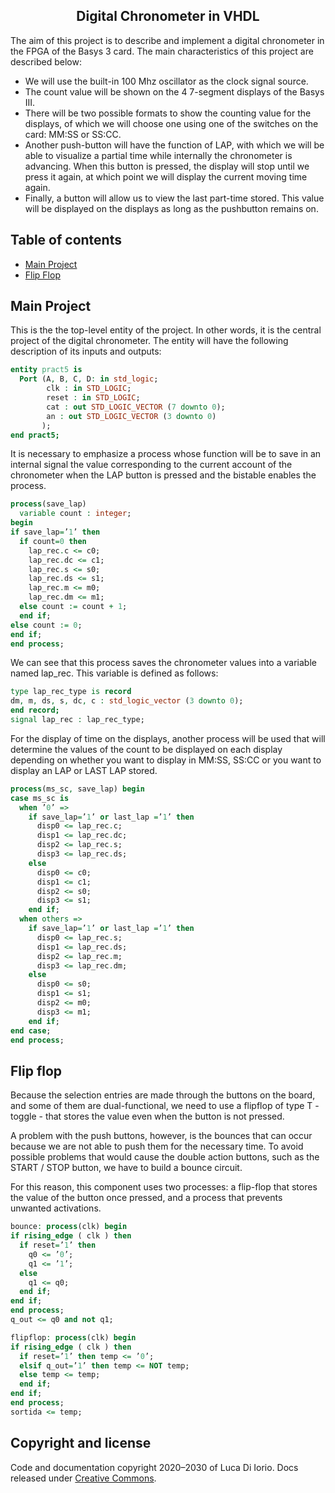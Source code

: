 <h2 align="center">Digital Chronometer in VHDL</h2>

The aim of this project is to describe and implement a digital chronometer in the FPGA of the Basys 3 card. The main characteristics of this project are described below:

- We will use the built-in 100 Mhz oscillator as the clock signal source.
- The count value will be shown on the 4 7-segment displays of the Basys III.
- There will be two possible formats to show the counting value for the displays, of which we will choose one using one of the switches on the card: MM:SS or SS:CC.
- Another push-button will have the function of LAP, with which we will be able to visualize a partial time while internally the chronometer is advancing. When this button is pressed, the display will stop until we press it again, at which point we will display the current moving time again.
- Finally, a button will allow us to view the last part-time stored. This value will be displayed on the displays as long as the pushbutton remains on.

## Table of contents

- [Main Project](#Main-project)
- [Flip Flop](#Flip-flop)

## Main Project

This is the the top-level entity of the project. In other words, it is the central project of the digital chronometer. The entity will have the following description of its inputs and outputs:

````VHDL
entity pract5 is 
  Port (A, B, C, D: in std_logic; 
        clk : in STD_LOGIC;
        reset : in STD_LOGIC;
        cat : out STD_LOGIC_VECTOR (7 downto 0); 
        an : out STD_LOGIC_VECTOR (3 downto 0)
       );
end pract5;
````

It is necessary to emphasize a process whose function will be to save in an internal signal the value corresponding to the current account of the chronometer when the LAP button is pressed and the bistable enables the process.

````VHDL
process(save_lap)
  variable count : integer;
begin
if save_lap=’1’ then
  if count=0 then
    lap_rec.c <= c0; 
    lap_rec.dc <= c1; 
    lap_rec.s <= s0; 
    lap_rec.ds <= s1; 
    lap_rec.m <= m0; 
    lap_rec.dm <= m1;
  else count := count + 1; 
  end if;
else count := 0;
end if;
end process;
````

We can see that this process saves the chronometer values into a variable named lap_rec. This variable is defined as follows:

````VHDL
type lap_rec_type is record
dm, m, ds, s, dc, c : std_logic_vector (3 downto 0); 
end record;
signal lap_rec : lap_rec_type;
````

For the display of time on the displays, another process will be used that will determine the values of the count to be displayed on each display depending on whether you want to display in MM:SS, SS:CC or you want to display an LAP or LAST LAP stored.

````VHDL
process(ms_sc, save_lap) begin 
case ms_sc is
  when ’0’ =>
    if save_lap=’1’ or last_lap =’1’ then
      disp0 <= lap_rec.c; 
      disp1 <= lap_rec.dc; 
      disp2 <= lap_rec.s; 
      disp3 <= lap_rec.ds;
    else
      disp0 <= c0;
      disp1 <= c1; 
      disp2 <= s0; 
      disp3 <= s1;
    end if;
  when others =>
    if save_lap=’1’ or last_lap =’1’ then 
      disp0 <= lap_rec.s;
      disp1 <= lap_rec.ds;
      disp2 <= lap_rec.m;
      disp3 <= lap_rec.dm; 
    else
      disp0 <= s0; 
      disp1 <= s1; 
      disp2 <= m0; 
      disp3 <= m1;
    end if; 
end case;
end process;
````

## Flip flop

Because the selection entries are made through the buttons on the board, and some of them are dual-functional, we need to use a flipflop of type T - toggle - that stores the value even when the button is not pressed. 

A problem with the push buttons, however, is the bounces that can occur because we are not able to push them for the necessary time. To avoid possible problems that would cause the double action buttons, such as the START / STOP button, we have to build a bounce circuit.

For this reason, this component uses two processes: a flip-flop that stores the value of the button once pressed, and a process that prevents unwanted activations.


````VHDL
bounce: process(clk) begin 
if rising_edge ( clk ) then
  if reset=’1’ then 
    q0 <= ’0’;
    q1 <= ’1’;
  else
    q1 <= q0; 
  end if;
end if;
end process;
q_out <= q0 and not q1;

flipflop: process(clk) begin 
if rising_edge ( clk ) then
  if reset=’1’ then temp <= ’0’;
  elsif q_out=’1’ then temp <= NOT temp;
  else temp <= temp; 
  end if;
end if;
end process; 
sortida <= temp;
````


## Copyright and license

Code and documentation copyright 2020–2030 of Luca Di Iorio. Docs released under [Creative Commons](https://creativecommons.org/licenses/by/3.0/).


